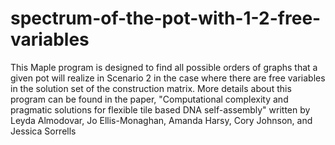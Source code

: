 # spectrum-of-the-pot-with-1-2-free-variables
This Maple program is designed  to  find  all  possible  orders  of  graphs  that  a  given  pot  will realize in Scenario 2 in the case where there are free variables in the solution set of the construction matrix.  More details about this program can be found in the paper, "Computational complexity and pragmatic solutions for flexible tile based DNA self-assembly" written by Leyda Almodovar, Jo Ellis-Monaghan, Amanda Harsy, Cory Johnson, and Jessica Sorrells
